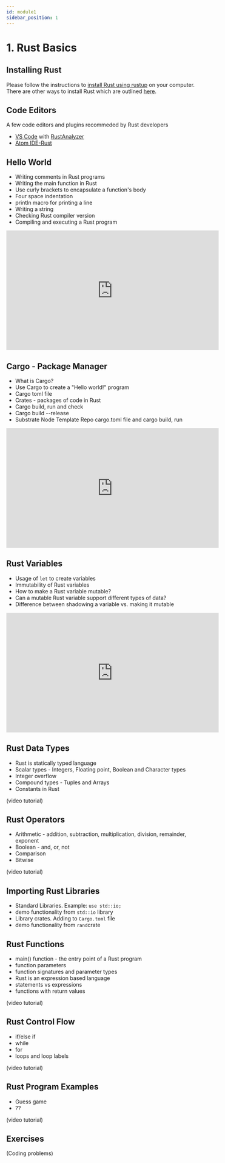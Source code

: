 ```yaml
---
id: module1
sidebar_position: 1
---
```


# 1. Rust Basics

## Installing Rust

Please follow the instructions to [install Rust using rustup](https://www.rust-lang.org/tools/install) on your computer. There are other ways to install Rust which are outlined [here](https://forge.rust-lang.org/infra/other-installation-methods.html).

## Code Editors

A few code editors and plugins recommeded by Rust developers

- [VS Code](https://code.visualstudio.com/) with [RustAnalyzer](https://rust-analyzer.github.io/)
- [Atom IDE-Rust](https://atom.io/packages/ide-rust)


## Hello World

- Writing comments in Rust programs
- Writing the main function in Rust
- Use curly brackets to encapsulate a function's body
- Four space indentation
- println macro for printing a line
- Writing a string
- Checking Rust compiler version
- Compiling and executing a Rust program

<iframe width="560" height="315" src="https://www.youtube.com/embed/2Uq6W0W9Rhc" title="YouTube video player" frameborder="0" allow="accelerometer; autoplay; clipboard-write; encrypted-media; gyroscope; picture-in-picture" allowfullscreen></iframe>

## Cargo - Package Manager

- What is Cargo?
- Use Cargo to create a "Hello world!" program
- Cargo toml file
- Crates - packages of code in Rust
- Cargo build, run and check
- Cargo build --release
- Substrate Node Template Repo cargo.toml file and cargo build, run

<iframe width="560" height="315" src="https://www.youtube.com/embed/NKj08cBw1WQ" title="YouTube video player" frameborder="0" allow="accelerometer; autoplay; clipboard-write; encrypted-media; gyroscope; picture-in-picture" allowfullscreen></iframe>

## Rust Variables

- Usage of `let` to create variables
- Immutability of Rust variables
- How to make a Rust variable mutable?
- Can a mutable Rust variable support different types of data?
- Difference between shadowing a variable vs. making it mutable


<iframe width="560" height="315" src="https://www.youtube.com/embed/3uv_XU4fR-I" title="YouTube video player" frameborder="0" allow="accelerometer; autoplay; clipboard-write; encrypted-media; gyroscope; picture-in-picture" allowfullscreen></iframe>

## Rust Data Types

- Rust is statically typed language
- Scalar types - Integers, Floating point, Boolean and Character types
- Integer overflow
- Compound types - Tuples and Arrays
- Constants in Rust

(video tutorial)

## Rust Operators

- Arithmetic - addition, subtraction, multiplication, division, remainder, exponent
- Boolean - and, or, not
- Comparison
- Bitwise

(video tutorial)

## Importing Rust Libraries

- Standard Libraries. Example: `use std::io;`
- demo functionality from `std::io` library
- Library crates. Adding to `Cargo.toml` file
- demo functionality from `rand`crate


## Rust Functions

- main() function - the entry point of a Rust program
- function parameters 
- function signatures and parameter types
- Rust is an expression based language
- statements vs expressions
- functions with return values

(video tutorial)

## Rust Control Flow

- if/else if
- while
- for
- loops and loop labels

(video tutorial)


## Rust Program Examples

- Guess game
- ??

(video tutorial)

## Exercises

(Coding problems)

